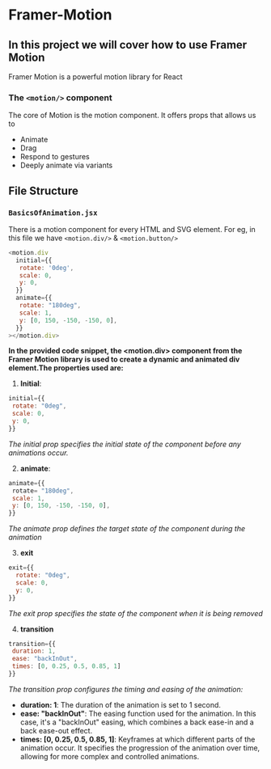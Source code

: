 # Framer-Motion

## In this project we will cover how to use Framer Motion
Framer Motion is a powerful motion library for React

### The ```<motion/>``` component
The core of Motion is the motion component. It offers props that allows us to 
- Animate
- Drag
- Respond to gestures
- Deeply animate via variants

## File Structure

### ```BasicsOfAnimation.jsx```
There is a motion component for every HTML and SVG element. 
For eg, in this file we have ```<motion.div/>``` & ```<motion.button/>```
``` javascript
<motion.div
  initial={{
   rotate: '0deg',
   scale: 0,
   y: 0,
  }}
  animate={{
   rotate: "180deg",
   scale: 1,
   y: [0, 150, -150, -150, 0],
  }}
></motion.div>
```
**In the provided code snippet, the <motion.div> component from the Framer Motion library is used to create a dynamic and animated div element.The properties used are:**

1. **Initial**:
 ```javascript
 initial={{
  rotate: "0deg",
  scale: 0,
  y: 0,
 }}
 ```
_The initial prop specifies the initial state of the component before any animations occur._

2. **animate**:
```javascript
animate={{
 rotate= "180deg",
 scale: 1,
 y: [0, 150, -150, -150, 0],
}}
```
_The animate prop defines the target state of the component during the animation_

3. **exit**
```javascript
exit={{
  rotate: "0deg",
  scale: 0,
  y: 0,
}}
 ```
_The exit prop specifies the state of the component when it is being removed_

4. **transition**
```javascript
transition={{
 duration: 1,
 ease: "backInOut",
 times: [0, 0.25, 0.5, 0.85, 1]
}}
```
_The transition prop configures the timing and easing of the animation:_
- **duration: 1**: The duration of the animation is set to 1 second.
- **ease: "backInOut"**: The easing function used for the animation. In this case, it's a "backInOut" easing, which combines a back ease-in and a back ease-out effect.
- **times: [0, 0.25, 0.5, 0.85, 1]**: Keyframes at which different parts of the animation occur. It specifies the progression of the animation over time, allowing for more complex and controlled animations.
